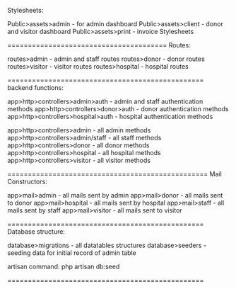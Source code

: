 Stylesheets:

Public>assets>admin - for admin dashboard
Public>assets>client - donor and visitor dashboard 
Public>assets>print - invoice Stylesheets

=======================================
Routes:

routes>admin - admin and staff routes
routes>donor - donor routes
routes>visitor - visitor routes
routes>hospital - hospital routes

================================================
backend functions:

app>http>controllers>admin>auth - admin and staff authentication methods 
app>http>controllers>donor>auth - donor authentication methods 
app>http>controllers>hospital>auth - hospital authentication methods 


app>http>controllers>admin - all admin methods
app>http>controllers>admin/staff - all staff methods
app>http>controllers>donor - all donor methods
app>http>controllers>hospital - all hospital methods
app>http>controllers>visitor - all visitor methods

=================================================
Mail Constructors:

app>mail>admin - all mails sent by admin
app>mail>donor - all mails sent to donor
app>mail>hospital - all mails sent by hospital
app>mail>staff - all mails sent by staff
app>mail>visitor - all mails sent to visitor

================================================
Database structure:

database>migrations - all datatables structures
database>seeders - seeding data for initial record of admin table

artisan command: php artisan db:seed

================================================


